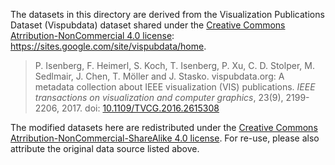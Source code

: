 The datasets in this directory are derived from the Visualization Publications Dataset (Vispubdata) dataset shared under the [Creative Commons Atrribution-NonCommercial 4.0 license](https://creativecommons.org/licenses/by-nc/4.0/): https://sites.google.com/site/vispubdata/home.

> P. Isenberg, F. Heimerl, S. Koch, T. Isenberg, P. Xu, C. D. Stolper, M. Sedlmair, J. Chen, T. Möller and J. Stasko. vispubdata.org: A metadata collection about IEEE visualization (VIS) publications. *IEEE transactions on visualization and computer graphics*, 23(9), 2199-2206, 2017. doi: [10.1109/TVCG.2016.2615308](https://doi.org/10.1109/TVCG.2016.2615308)

The modified datasets here are redistributed under the [Creative Commons Atrribution-NonCommercial-ShareAlike 4.0 license](https://creativecommons.org/licenses/by-nc-sa/4.0/). For re-use, please also attribute the original data source listed above.